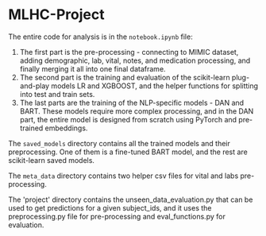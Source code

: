 # MLHC-Project
 
The entire code for analysis is in the `notebook.ipynb` file:

1. The first part is the pre-processing - connecting to MIMIC dataset, adding demographic, lab, vital, notes, and medication processing, and finally merging it all into one final dataframe.
2. The second part is the training and evaluation of the scikit-learn plug-and-play models LR and XGBOOST, and the helper functions for splitting into test and train sets.
3. The last parts are the training of the NLP-specific models - DAN and BART. These models require more complex processing, and in the DAN part, the entire model is designed from scratch using PyTorch and pre-trained embeddings.

The `saved_models` directory contains all the trained models and their preprocessing. One of them is a fine-tuned BART model, and the rest are scikit-learn saved models.

The `meta_data` directory contains two helper csv files for vital and labs pre-processing.

The 'project' directory contains the unseen_data_evaluation.py that can be used to get predictions for a given subject_ids, and it uses the preprocessing.py file for pre-processing and eval_functions.py for evaluation.
